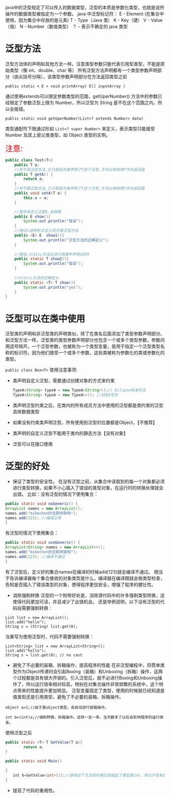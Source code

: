 java中的泛型规定了可以传入的数据类型，泛型的本质是参数化类型，也就是说所操作的数据类型被指定为一个参数。
java 中泛型标记符：
    E - Element (在集合中使用，因为集合中存放的是元素)
    T - Type（Java 类）
    K - Key（键）
    V - Value（值）
    N - Number（数值类型）
    ？ - 表示不确定的 java 类型

# 泛型方法

泛型方法体的声明和其他方法一样。注意类型参数只能代表引用型类型，不能是原始类型（像 int、double、char 等）
所有泛型方法声明都有一个类型参数声明部分（由尖括号分隔），该类型参数声明部分在方法返回类型之前

`public static < E > void printArray( E[] inputArray )`

通过使用extends可以限定参数类型的范围，getUperNumber() 方法中的参数已经限定了参数泛型上限为 Number，所以泛型为 String 是不在这个范围之内，所以会报错。

`public static void getUperNumber(List<? extends Number> data)`

类型通配符下限通过形如 `List<? super Number>` 来定义，表示类型只能接受 Number 及其上层父类类型，如 Object 类型的实例。

<font size=5 color=red>注意:</font>

```java
public class Test<T>{
    public T a;
    //并不是泛型方法,它只是因为类声明了T这个泛型,才可以继续用T作为返回值
    public T getA() {
        return a;
    }
    //并不是泛型方法,它只是因为类声明了T这个泛型,才可以继续用T作为返回值
    public void setA(T a) {
        this.a = a;
    }

    //类中未定义泛型E,会报错
    public E show(){
        System.out.println("错误");
    }
    //用<E>这种形式定义的才是泛型方法
    public <E> E  show1(){
        System.out.println("泛型方法的正确定义");
    }
    
    //错误,static方法无法引用类中声明过的T
    public static T show2(){
        System.out.println("错误");
    }
    
    //static方法的正确定义
    public static <T> T show(){
        System.out.println("yes");
    }
}
```



# 泛型可以在类中使用

泛型类的声明和非泛型类的声明类似，除了在类名后面添加了类型参数声明部分。和泛型方法一样，泛型类的类型参数声明部分也包含一个或多个类型参数，参数间用逗号隔开。一个泛型参数，也被称为一个类型变量，是用于指定一个泛型类型名称的标识符。因为他们接受一个或多个参数，这些类被称为参数化的类或参数化的类型。

`public class Box<T>`
使用注意事项:

- 类声明自定义泛型，需要通过创建对象的方式来约束

  ```java
  TypeA<String> typeA = new TypeA<String>();// Eclipse标准写法
  TypeA<String> typeA = new TypeA<>(); //IDEA写法
  ```

  

- 类声明泛型约束之后，在类内的所有成员方法中使用的泛型都是类约束的泛型具体数据类型

- 如果没有约束类声明泛型，所有使用到泛型的位置都是Object，【不推荐】

- 类声明的自定义泛型不能用于类内的静态方法【没有对象】
- 泛型可以在接口使用

# 泛型的好处

- 保证了类型的安全性。
在没有泛型之前，从集合中读取到的每一个对象都必须进行类型转换，如果不小心插入了错误的类型对象，在运行时的转换处理就会出错。
比如：没有泛型的情况下使用集合：

```java
public static void noGeneric() {
ArrayList names = new ArrayList();
names.add("mikechen的互联网架构");
names.add(123); //编译正常
}
```
有泛型的情况下使用集合：
```java
public static void useGeneric() {
ArrayList<String> names = new ArrayList<>();
names.add("mikechen的互联网架构");
names.add(123); //编译不通过
}
```
有了泛型后，定义好的集合names在编译的时候add(123)就会编译不通过。
相当于告诉编译器每个集合接收的对象类型是什么，编译器在编译期就会做类型检查，告知是否插入了错误类型的对象，使得程序更加安全，增强了程序的健壮性。

   - 消除强制转换
泛型的一个附带好处是，消除源代码中的许多强制类型转换，这使得代码更加可读，并且减少了出错机会。
还是举例说明，以下没有泛型的代码段需要强制转换：
```
List list = new ArrayList();
list.add("hello");
String s = (String) list.get(0);
```
当重写为使用泛型时，代码不需要强制转换：
```
List<String> list = new ArrayList<String>();
list.add("hello");
String s = list.get(0); // no cast
```
   - 避免了不必要的装箱、拆箱操作，提高程序的性能
在非泛型编程中，将筒单类型作为Object传递时会引起Boxing（装箱）和Unboxing（拆箱）操作，这两个过程都是具有很大开销的。引入泛型后，就不必进行Boxing和Unboxing操作了，所以运行效率相对较高，特别在对集合操作非常频繁的系统中，这个特点带来的性能提升更加明显。
泛型变量固定了类型，使用的时候就已经知道是值类型还是引用类型，避免了不必要的装箱、拆箱操作。

`object a=1;//由于是object类型，会自动进行装箱操作。`

`int b=(int)a;//强制转换，拆箱操作。这样一去一来，当次数多了以后会影响程序的运行效率。`

使用泛型之后
```java
public static <T> T GetValue(T a){
        return a;
}
 
public static void Main()
 
{
　　int b=GetValue<int>(1);//使用这个方法的时候已经指定了类型是int，所以不会有装箱和拆箱的操作。
}
```
   - 提高了代码的重用性。
